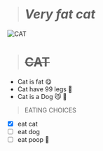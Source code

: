 ># ***Very fat cat***





![CAT](https://myoctocat.com/assets/images/base-octocat.svg)



># ~~CAT~~
- Cat is fat :yum:
- Cat have 99 legs :mechanical_leg:
- Cat is a Dog :smirk_cat: :dog: 

>EATING CHOICES

- [x] eat cat
- [ ] eat dog
- [ ] eat poop :poop:
